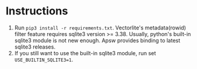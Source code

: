 # Instructions
1. Run `pip3 install -r requirements.txt`. Vectorlite's metadata(rowid) filter feature requires sqlite3 version >= 3.38. Usually, python's built-in sqlite3 module is not new enough. Apsw provides binding to latest sqlite3 releases.
2. If you still want to use the built-in sqlite3 module, run set `USE_BUILTIN_SQLITE3=1`.